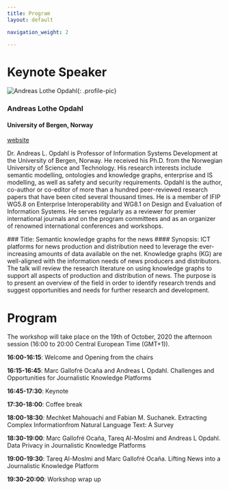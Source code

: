 ```yaml
---
title: Program
layout: default

navigation_weight: 2

---
```


# Keynote Speaker

<section markdown="1">

![Andreas Lothe Opdahl](https://www.uib.no/sites/w3.uib.no/files/styles/user_thumbnail/public/pictures/picture-9918-1601590287.png?itok=Z2IusyGI){: .profile-pic}
### Andreas Lothe Opdahl
#### University of Bergen, Norway
[website](https://www.uib.no/en/persons/Andreas.Lothe.Opdahl)

<p class="textblock" markdown="1">

Dr. Andreas L. Opdahl is Professor of Information Systems Development at the University of Bergen, Norway. He received his Ph.D. from the Norwegian University of Science and Technology. His research interests include semantic modelling, ontologies and knowledge graphs, enterprise and IS modelling, as well as safety and security requirements. Opdahl is the author, co-author or co-editor of more than a hundred peer-reviewed research papers that have been cited several thousand times. He is a member of IFIP WG5.8 on Enterprise Interoperability and WG8.1 on Design and Evaluation of Information Systems. He serves regularly as a reviewer for premier international journals and on the program committees and as an organizer of renowned international conferences and workshops.

</p>

<p class="textblock" markdown="1">
### Title: Semantic knowledge graphs for the news
#### Synopsis: 
ICT platforms for news production and distribution need to leverage the ever-increasing amounts of data available on the net.
Knowledge graphs (KG) are well-aligned with the information needs of news producers and distributors. 
The talk will review the research literature on using knowledge graphs to support all aspects of production and distribution of news. 
The purpose is to present an overview of the field in order to identify research trends and suggest opportunities and needs for further research and development.

</p>

</section>

# Program

The workshop will take place on the 19th of October, 2020 the afternoon session (16:00 to 20:00 Central European Time (GMT+1)).

**16:00-16:15**: Welcome and Opening from the chairs

**16:15-16:45**: Marc Gallofré Ocaña and Andreas L Opdahl. Challenges and Opportunities for Journalistic Knowledge Platforms

**16:45-17:30**: Keynote

**17:30-18:00**: Coffee break

**18:00-18:30**: Mechket Mahouachi and Fabian M. Suchanek. Extracting Complex Informationfrom Natural Language Text: A Survey

**18:30-19:00**: Marc Gallofré Ocaña, Tareq Al-Moslmi and Andreas L Opdahl. Data Privacy in Journalistic Knowledge Platforms

**19:00-19:30**: Tareq Al-Moslmi and Marc Gallofré Ocaña. Lifting News into a Journalistic Knowledge Platform

**19:30-20:00**: Workshop wrap up

